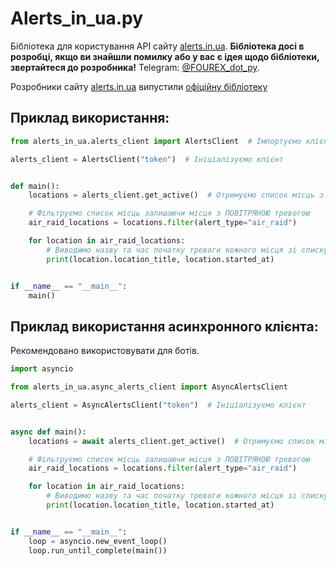 # Alerts_in_ua.py

Бібліотека для користування API сайту [alerts.in.ua](https://alerts.in.ua).
**Бібліотека досі в розробці, якщо ви знайшли помилку або у вас є ідея щодо бібліотеки,
звертайтеся до розробника!** Telegram: [@FOUREX_dot_py](https://t.me/FOUREX_dot_py).

Розробники сайту [alerts.in.ua](https://alerts.in.ua/) випустили [офіційну бібліотеку](https://github.com/alerts-ua/alerts-in-ua-py)

## Приклад використання:

```python
from alerts_in_ua.alerts_client import AlertsClient  # Імпортуємо клієнт

alerts_client = AlertsClient("token")  # Ініціалізуємо клієнт


def main():
    locations = alerts_client.get_active()  # Отримуємо список місць з тревогою

    # Фільтруємо список місць залишаючи місця з ПОВІТРЯНОЮ тревогою
    air_raid_locations = locations.filter(alert_type="air_raid")

    for location in air_raid_locations:
        # Виводимо назву та час початку тревоги кожного місця зі списку
        print(location.location_title, location.started_at)


if __name__ == "__main__":
    main()
```

## Приклад використання асинхронного клієнта:
Рекомендовано використовувати для ботів.

```python
import asyncio

from alerts_in_ua.async_alerts_client import AsyncAlertsClient

alerts_client = AsyncAlertsClient("token")  # Ініціалізуємо клієнт


async def main():
    locations = await alerts_client.get_active()  # Отримуємо список місць з тревогою

    # Фільтруємо список місць залишаючи місця з ПОВІТРЯНОЮ тревогою
    air_raid_locations = locations.filter(alert_type="air_raid")

    for location in air_raid_locations:
        # Виводимо назву та час початку тревоги кожного місця зі списку
        print(location.location_title, location.started_at)


if __name__ == "__main__":
    loop = asyncio.new_event_loop()
    loop.run_until_complete(main())
```